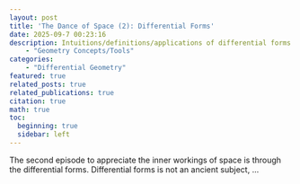 ```yaml
---
layout: post
title: 'The Dance of Space (2): Differential Forms'
date: 2025-09-7 00:23:16
description: Intuitions/definitions/applications of differential forms 
    - "Geometry Concepts/Tools"
categories: 
    - "Differential Geometry"
featured: true
related_posts: true
related_publications: true
citation: true
math: true
toc:
  beginning: true
  sidebar: left
---
```


The second episode to appreciate the inner workings of space is through the differential forms. Differential forms is not an ancient subject, ... 